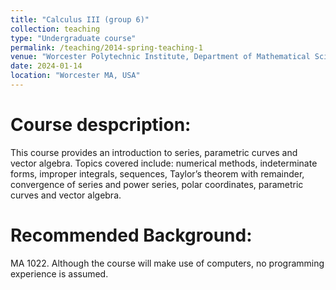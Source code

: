 ```yaml
---
title: "Calculus III (group 6)"
collection: teaching
type: "Undergraduate course"
permalink: /teaching/2014-spring-teaching-1
venue: "Worcester Polytechnic Institute, Department of Mathematical Sciences"
date: 2024-01-14
location: "Worcester MA, USA"
---
```

Course despcription:
======
This course provides an introduction to series, parametric curves and vector algebra. Topics covered include: numerical methods, indeterminate forms, improper integrals, sequences, Taylor’s theorem with remainder, convergence of series and power series, polar coordinates, parametric curves and vector algebra.

Recommended Background:
======
MA 1022. Although the course will make use of computers, no programming experience is assumed.

